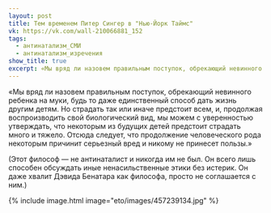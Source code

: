 ```yaml
---
layout: post
title: Тем временем Питер Сингер в "Нью-Йорк Таймс"
vk: https://vk.com/wall-210066881_152
tags:
  - антинатализм_СМИ
  - антинатализм_изречения
show_title: true
excerpt: «Мы вряд ли назовем правильным поступок, обрекающий невинного ребенка на муки, будь то даже единственный способ дать жизнь другим детям. Но страдать так или иначе предстоит всем, и, продолжая воспроизводить свой биологический вид, мы можем с уверенностью утверждать, что...
---
```

«Мы вряд ли назовем правильным поступок, обрекающий невинного ребенка на муки, будь то даже единственный способ дать жизнь другим детям. Но страдать так или иначе предстоит всем, и, продолжая воспроизводить свой биологический вид, мы можем с уверенностью утверждать, что некоторым из будущих детей предстоит страдать много и тяжело. Отсюда следует, что продолжение человеческого рода некоторым причинит серьезный вред и никому не принесет пользы.»

(Этот философ — не антинаталист и никогда им не был. Он всего лишь способен обсуждать иные ненасильственные этики без истерик. Он даже хвалит Дэвида Бенатара как философа, просто не соглашается с ним.)

{% include image.html image="eto/images/457239134.jpg" %}